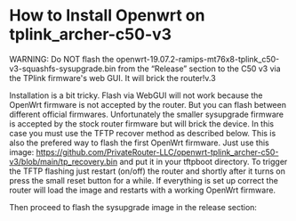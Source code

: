 # How to Install Openwrt on tplink_archer-c50-v3


WARNING: Do NOT flash the openwrt-19.07.2-ramips-mt76x8-tplink_c50-v3-squashfs-sysupgrade.bin from the “Release” section to the C50 v3 via the TPlink firmware's web GUI. It will brick the router!v.3

Installation is a bit tricky. Flash via WebGUI will not work because the OpenWrt firmware is not accepted by the router. But you can flash between different official firmwares. Unfortunately the smaller sysupgrade firmware is accepted by the stock router firmware but will brick the device. In this case you must use the TFTP recover method as described below. This is also the prefered way to flash the first OpenWrt firmware. Just use this image: https://github.com/PrivateRouter-LLC/openwrt-tplink_archer-c50-v3/blob/main/tp_recovery.bin and put it in your tftpboot directory. To trigger the TFTP flashing just restart (on/off) the router and shortly after it turns on press the small reset button for a while. If everything is set up correct the router will load the image and restarts with a working OpenWrt firmware. 

Then proceed to flash the sysupgrade image in the release section:
